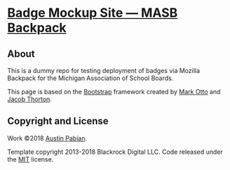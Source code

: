 # [Badge Mockup Site — MASB Backpack](https://condescending-hugle-a16383.netlify.com/)

## About

This is a dummy repo for testing deployment of badges via Mozilla Backpack for the Michigan Association of School Boards.

This page is based on the [Bootstrap](http://getbootstrap.com/) framework created by [Mark Otto](https://twitter.com/mdo) and [Jacob Thorton](https://twitter.com/fat).

## Copyright and License

Work &copy;2018 [Austin Pabian](https://austinpabian.design).

Template copyright 2013-2018 Blackrock Digital LLC. Code released under the [MIT](https://github.com/BlackrockDigital/startbootstrap-3-col-portfolio/blob/gh-pages/LICENSE) license.

